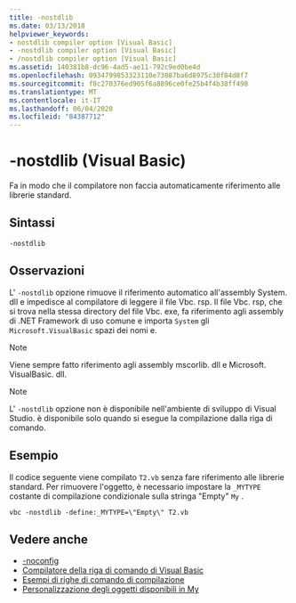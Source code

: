 ```yaml
---
title: -nostdlib
ms.date: 03/13/2018
helpviewer_keywords:
- nostdlib compiler option [Visual Basic]
- -nostdlib compiler option [Visual Basic]
- /nostdlib compiler option [Visual Basic]
ms.assetid: 140381b8-dc96-4ad5-ae11-792c9ed0be4d
ms.openlocfilehash: 0934799853323110e73087ba6d8975c30f84d8f7
ms.sourcegitcommit: f8c270376ed905f6a8896ce0fe25b4f4b38ff498
ms.translationtype: MT
ms.contentlocale: it-IT
ms.lasthandoff: 06/04/2020
ms.locfileid: "84387712"
---
```

# <a name="-nostdlib-visual-basic"></a>-nostdlib (Visual Basic)
Fa in modo che il compilatore non faccia automaticamente riferimento alle librerie standard.  
  
## <a name="syntax"></a>Sintassi  
  
```console  
-nostdlib  
```  
  
## <a name="remarks"></a>Osservazioni  
 L' `-nostdlib` opzione rimuove il riferimento automatico all'assembly System. dll e impedisce al compilatore di leggere il file Vbc. rsp. Il file Vbc. rsp, che si trova nella stessa directory del file Vbc. exe, fa riferimento agli assembly di .NET Framework di uso comune e importa `System` gli `Microsoft.VisualBasic` spazi dei nomi e.  
  
> [!NOTE]
> Viene sempre fatto riferimento agli assembly mscorlib. dll e Microsoft. VisualBasic. dll.  
  
> [!NOTE]
> L' `-nostdlib` opzione non è disponibile nell'ambiente di sviluppo di Visual Studio. è disponibile solo quando si esegue la compilazione dalla riga di comando.  
  
## <a name="example"></a>Esempio  
 Il codice seguente viene compilato `T2.vb` senza fare riferimento alle librerie standard. Per rimuovere l'oggetto, è necessario impostare la `_MYTYPE` costante di compilazione condizionale sulla stringa "Empty" `My` .  
  
```console
vbc -nostdlib -define:_MYTYPE=\"Empty\" T2.vb  
```  
  
## <a name="see-also"></a>Vedere anche

- [-noconfig](noconfig.md)
- [Compilatore della riga di comando di Visual Basic](index.md)
- [Esempi di righe di comando di compilazione](sample-compilation-command-lines.md)
- [Personalizzazione degli oggetti disponibili in My](../../developing-apps/customizing-extending-my/customizing-which-objects-are-available-in-my.md)
